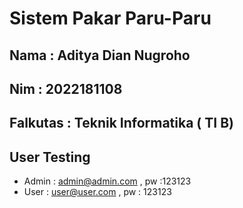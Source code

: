 # Sistem Pakar Paru-Paru

## Nama : Aditya Dian Nugroho
## Nim : 2022181108
## Falkutas : Teknik Informatika ( TI B)

## User Testing
* Admin : admin@admin.com , pw :123123
* User : user@user.com , pw : 123123
